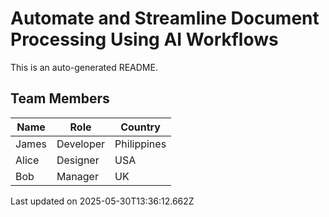 # Automate and Streamline Document Processing Using AI Workflows

This is an auto-generated README.

## Team Members


| Name       | Role        | Country     |
|------------|-------------|-------------|
| James      | Developer   | Philippines |
| Alice      | Designer    | USA         |
| Bob        | Manager     | UK          |


Last updated on 2025-05-30T13:36:12.662Z
